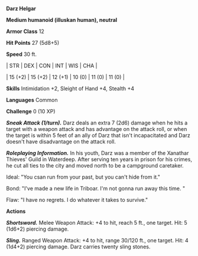**Darz Helgar**

**Medium humanoid (illuskan human), neutral**

**Armor Class** 12

**Hit Points** 27 (5d8+5)

**Speed** 30 ft.

|   STR   |   DEX   |   CON   |   INT   |   WIS   |   CHA   |
  
| 15 (+2) | 15 (+2) | 12 (+1) | 10 (0) | 11 (0) | 11 (0) |

**Skills** Intimidation +2, Sleight of Hand +4, Stealth +4

**Languages** Common

**Challenge** 0 (10 XP)

***Sneak Attack (1/turn).*** Darz deals an extra 7 (2d6) damage when he hits a target with a weapon attack and has advantage on the attack roll, or when the target is within 5 feet of an ally of Darz that isn't incapacitated and Darz doesn't have disadvantage on the attack roll.

***Roleplaying Information.*** In his youth, Darz was a member of the Xanathar Thieves' Guild in Waterdeep. After serving ten years in prison for his crimes, he cut all ties to the city and moved north to be a campground caretaker.

Ideal: "You csan run from your past, but you can't hide from it."

Bond: "I've made a new life in Triboar. I'm not gonna run away this time. "

Flaw: "I have no regrets. I do whatever it takes to survive."

**Actions**

***Shortsword.*** Melee Weapon Attack: +4 to hit, reach 5 ft., one target. Hit: 5 (1d6+2) piercing damage.

***Sling.*** Ranged Weapon Attack: +4 to hit, range 30/120 ft., one target. Hit: 4 (1d4+2) piercing damage. Darz carries twenty sling stones.


